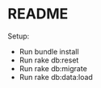 # README
Setup: 
* Run bundle install
* Run rake db:reset
* Run rake db:migrate
* Run rake db:data:load
